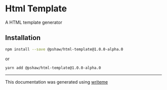 # Html Template

A HTML template generator

## Installation

```bash
npm install --save @pshaw/html-template@1.0.0-alpha.0
```
or
```bash
yarn add @pshaw/html-template@1.0.0-alpha.0
```

---
This documentation was generated using [writeme](https://www.npmjs.com/package/@pshaw/writeme)
